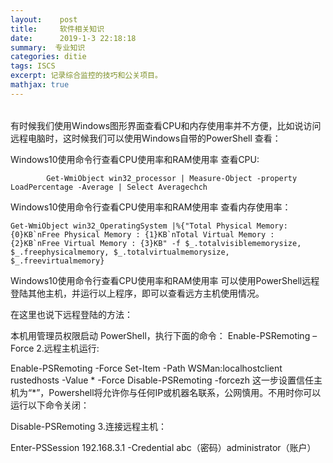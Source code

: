 ```yaml
---
layout:    post
title:     软件相关知识
date:      2019-1-3 22:18:18
summary:  专业知识
categories: ditie 
tags: ISCS
excerpt: 记录综合监控的技巧和公关项目。
mathjax: true
---
```

######

有时候我们使用Windows图形界面查看CPU和内存使用率并不方便，比如说访问远程电脑时，这时候我们可以使用Windows自带的PowerShell 查看：

Windows10使用命令行查看CPU使用率和RAM使用率
查看CPU:

```
		Get-WmiObject win32_processor | Measure-Object -property LoadPercentage -Average | Select Averagechch
```
Windows10使用命令行查看CPU使用率和RAM使用率
查看内存使用率：

```
Get-WmiObject win32_OperatingSystem |%{"Total Physical Memory: {0}KB`nFree Physical Memory : {1}KB`nTotal Virtual Memory : {2}KB`nFree Virtual Memory : {3}KB" -f $_.totalvisiblememorysize, $_.freephysicalmemory, $_.totalvirtualmemorysize, $_.freevirtualmemory}
```

Windows10使用命令行查看CPU使用率和RAM使用率
可以使用PowerShell远程登陆其他主机，并运行以上程序，即可以查看远方主机使用情况。

在这里也说下远程登陆的方法：

本机用管理员权限启动 PowerShell，执行下面的命令：
 Enable-PSRemoting –Force
2.远程主机运行:

Enable-PSRemoting -Force
Set-Item -Path WSMan:localhostclient	rustedhosts -Value * -Force
Disable-PSRemoting -forcezh
这一步设置信任主机为“*”，Powershell将允许你与任何IP或机器名联系，公网慎用。不用时你可以运行以下命令关闭：

Disable-PSRemoting 
3.连接远程主机：

Enter-PSSession 192.168.3.1 -Credential abc（密码）administrator（账户）

